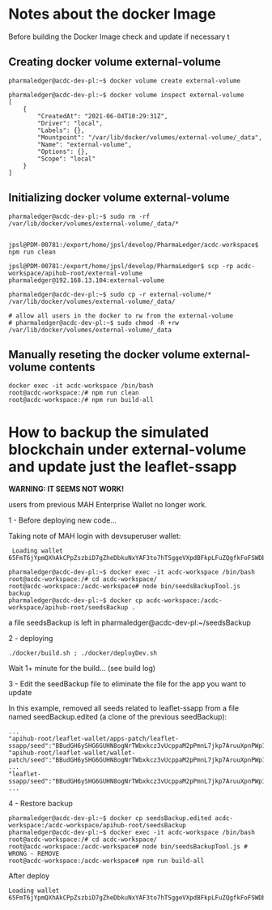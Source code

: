 # Notes about the docker Image

Before building the Docker Image check and update if necessary t

## Creating docker volume external-volume

```
pharmaledger@acdc-dev-pl:~$ docker volume create external-volume

pharmaledger@acdc-dev-pl:~$ docker volume inspect external-volume
[
    {
        "CreatedAt": "2021-06-04T10:29:31Z",
        "Driver": "local",
        "Labels": {},
        "Mountpoint": "/var/lib/docker/volumes/external-volume/_data",
        "Name": "external-volume",
        "Options": {},
        "Scope": "local"
    }
]
```

## Initializing docker volume external-volume
```
pharmaledger@acdc-dev-pl:~$ sudo rm -rf /var/lib/docker/volumes/external-volume/_data/*


jpsl@PDM-00781:/export/home/jpsl/develop/PharmaLedger/acdc-workspace$ npm run clean

jpsl@PDM-00781:/export/home/jpsl/develop/PharmaLedger$ scp -rp acdc-workspace/apihub-root/external-volume pharmaledger@192.168.13.104:external-volume

pharmaledger@acdc-dev-pl:~$ sudo cp -r external-volume/* /var/lib/docker/volumes/external-volume/_data/

# allow all users in the docker to rw from the external-volume
# pharmaledger@acdc-dev-pl:~$ sudo chmod -R +rw /var/lib/docker/volumes/external-volume/_data

```

## Manually reseting the docker volume external-volume contents
```
docker exec -it acdc-workspace /bin/bash
root@acdc-workspace:/# npm run clean
root@acdc-workspace:/# npm run build-all
```


# How to backup the simulated blockchain under external-volume and update just the leaflet-ssapp

**WARNING: IT SEEMS NOT WORK!**

users from previous MAH Enterprise Wallet no longer work.


1 - Before deploying new code...

Taking note of MAH login with devsuperuser wallet: 
```
 Loading wallet 65FmT6jYpmQXhAkCPpZszbiD7gZheDbkuNxYAF3to7hTSggeVXpdBFkpLFuZQgfkFoFSWDb12Zp5nn3oHE8R2kDZthG3Z1Ld
```

```
pharmaledger@acdc-dev-pl:~$ docker exec -it acdc-workspace /bin/bash
root@acdc-workspace:/# cd acdc-workspace/
root@acdc-workspace:/acdc-workspace# node bin/seedsBackupTool.js backup
pharmaledger@acdc-dev-pl:~$ docker cp acdc-workspace:/acdc-workspace/apihub-root/seedsBackup .
```

a file seedsBackup is left in pharmaledger@acdc-dev-pl:~/seedsBackup


2 - deploying

```
./docker/build.sh ; ./docker/deployDev.sh
```

Wait 1+ minute for the build... (see build log)

3 - Edit the seedBackup file to eliminate the file for the app you want to update

In this example, removed all seeds related to leaflet-ssapp from a file named seedBackup.edited (a clone of the previous seedBackup):
```
...
"apihub-root/leaflet-wallet/apps-patch/leaflet-ssapp/seed":"BBudGH6ySHG6GUHN8ogNrTWbxkcz3vUcppaM2pPmnL7jkp7AruuXpnPWp1pVDmfucsnydwJnDngmV1THRy7m84AzT",
"apihub-root/leaflet-wallet/wallet-patch/seed":"BBudGH6ySHG6GUHN8ogNrTWbxkcz3vUcppaM2pPmnL7jkp7AruuXpnPWp1pVDmfucsnydwJnDngmV1THRy7m84AzT",
...
"leaflet-ssapp/seed":"BBudGH6ySHG6GUHN8ogNrTWbxkcz3vUcppaM2pPmnL7jkp7AruuXpnPWp1pVDmfucsnydwJnDngmV1THRy7m84AzT"
...
```

4 - Restore backup

```
pharmaledger@acdc-dev-pl:~$ docker cp seedsBackup.edited acdc-workspace:/acdc-workspace/apihub-root/seedsBackup
pharmaledger@acdc-dev-pl:~$ docker exec -it acdc-workspace /bin/bash
root@acdc-workspace:/# cd acdc-workspace/
root@acdc-workspace:/acdc-workspace# node bin/seedsBackupTool.js # WRONG - REMOVE
root@acdc-workspace:/acdc-workspace# npm run build-all
```

After deploy
```
Loading wallet 65FmT6jYpmQXhAkCPpZszbiD7gZheDbkuNxYAF3to7hTSggeVXpdBFkpLFuZQgfkFoFSWDb12Zp5nn3oHE8R2kDZthG3Z1Ld
```
